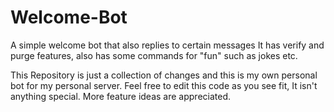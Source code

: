 # Welcome-Bot
A simple welcome bot that also replies to certain messages
It has verify and purge features, also has some commands for "fun" such as jokes etc.

This Repository is just a collection of changes and this is my own personal bot for my personal server.
Feel free to edit this code as you see fit, It isn't anything special.
More feature ideas are appreciated.
